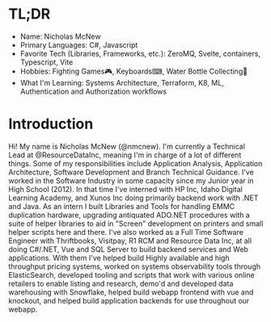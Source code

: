 # TL;DR

- Name: Nicholas McNew
- Primary Languages: C#, Javascript
- Favorite Tech (Libraries, Frameworks, etc.): ZeroMQ, Svelte, containers, Typescript, Vite
- Hobbies: Fighting Games🎮, Keyboards⌨, Water Bottle Collecting🥤
- What I'm Learning: Systems Architecture, Terraform, K8, ML, Authentication and Authorization workflows

# Introduction

Hi! My name is Nicholas McNew (@nmcnew). I'm currently a Technical Lead at @ResourceDataInc, meaning I'm in charge of a 
lot of different things. Some of my responsibilities include Application Analysis, Application Architecture, Software 
Development and Branch Technical Guidance. I've worked in the Software Industry in some capacity since my Junior year in
High School (2012). In that time I've interned with HP Inc, Idaho Digital Learning Academy, and Xunos Inc doing 
primarily backend work with .NET and Java. As an intern I built Libraries and Tools for handling EMMC duplication 
hardware, upgrading antiquated ADO.NET procedures with a suite of helper libraries to aid in "Screen" development on 
printers and small helper scripts here and there. I've also worked as a Full Time Software Engineer with Thriftbooks, 
Visitpay, R1 RCM and Resource Data Inc, at all doing C#/.NET, Vue and SQL Server to build backend services and Web 
applications. With them I've helped build Highly available and high throughput pricing systems, worked on systems 
observability tools through ElasticSearch, developed tooling and scripts that work with various online retailers
to enable listing and research, demo'd and developed data warehousing with Snowflake, helped build webapp frontend with
vue and knockout, and helped build application backends for use throughout our webapp. 

